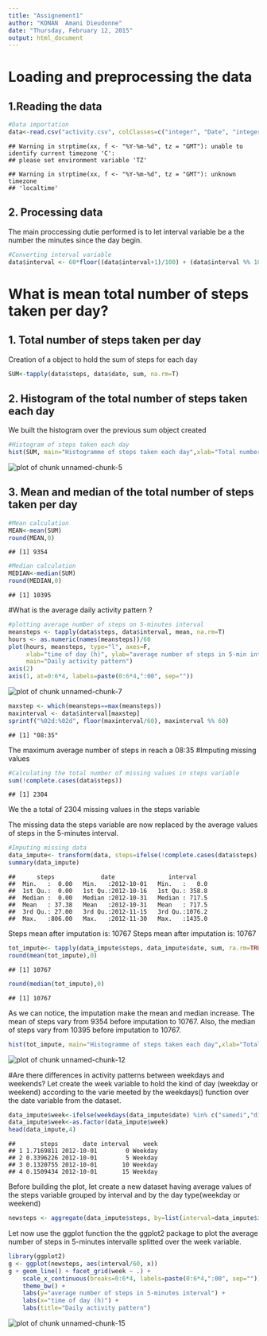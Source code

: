 ```yaml
---
title: "Assignement1"
author: "KONAN  Amani Dieudonne"
date: "Thursday, February 12, 2015"
output: html_document
---
```


# Loading and preprocessing the data

## 1.Reading the data



```r
#Data importation
data<-read.csv("activity.csv", colClasses=c("integer", "Date", "integer") ,header=TRUE, sep=",")
```

```
## Warning in strptime(xx, f <- "%Y-%m-%d", tz = "GMT"): unable to identify current timezone 'C':
## please set environment variable 'TZ'
```

```
## Warning in strptime(xx, f <- "%Y-%m-%d", tz = "GMT"): unknown timezone
## 'localtime'
```

## 2. Processing data
The main proccessing dutie performed is to let interval variable be a the number the minutes since the day begin.

```r
#Converting interval variable
data$interval <- 60*floor((data$interval+1)/100) + (data$interval %% 100)
```

# What is mean total number of steps taken per day?

## 1. Total number of steps taken per day
Creation of a object to hold the sum of steps for each day

```r
SUM<-tapply(data$steps, data$date, sum, na.rm=T)
```

## 2. Histogram of the total number of steps taken each day
We built the histogram over the previous sum object created

```r
#Histogram of steps taken each day
hist(SUM, main="Histogramme of steps taken each day",xlab="Total number of steps taken each day", ylab="Frequency")
```

![plot of chunk unnamed-chunk-5](figure/unnamed-chunk-5-1.png) 

## 3. Mean and median of the total number of steps taken per day


```r
#Mean calculation
MEAN<-mean(SUM)
round(MEAN,0)
```

```
## [1] 9354
```

```r
#Median calculation
MEDIAN<-median(SUM)
round(MEDIAN,0)
```

```
## [1] 10395
```

#What is the average daily activity pattern ?


```r
#plotting average number of steps on 5-minutes interval
meansteps <- tapply(data$steps, data$interval, mean, na.rm=T)
hours <- as.numeric(names(meansteps))/60
plot(hours, meansteps, type="l", axes=F,
     xlab="time of day (h)", ylab="average number of steps in 5-min interval",
     main="Daily activity pattern")
axis(2)
axis(1, at=0:6*4, labels=paste(0:6*4,":00", sep=""))
```

![plot of chunk unnamed-chunk-7](figure/unnamed-chunk-7-1.png) 


```r
maxstep <- which(meansteps==max(meansteps))
maxinterval <- data$interval[maxstep]
sprintf("%02d:%02d", floor(maxinterval/60), maxinterval %% 60)
```

```
## [1] "08:35"
```
The maximum average number of steps in reach a 08:35
#Imputing missing values


```r
#Calculating the total number of missing values in steps variable
sum(!complete.cases(data$steps))
```

```
## [1] 2304
```
We the a total of 2304 missing values in the steps variable

The missing data the steps variable are now replaced by the average values of steps in the 5-minutes interval.

```r
#Imputing missing data
data_impute<- transform(data, steps=ifelse(!complete.cases(data$steps),meansteps, steps))
summary(data_impute)
```

```
##      steps             date               interval     
##  Min.   :  0.00   Min.   :2012-10-01   Min.   :   0.0  
##  1st Qu.:  0.00   1st Qu.:2012-10-16   1st Qu.: 358.8  
##  Median :  0.00   Median :2012-10-31   Median : 717.5  
##  Mean   : 37.38   Mean   :2012-10-31   Mean   : 717.5  
##  3rd Qu.: 27.00   3rd Qu.:2012-11-15   3rd Qu.:1076.2  
##  Max.   :806.00   Max.   :2012-11-30   Max.   :1435.0
```
Steps mean after imputation is: 10767
Steps mean after imputation is: 10767

```r
tot_impute<- tapply(data_impute$steps, data_impute$date, sum, ra.rm=TRUE)
round(mean(tot_impute),0)
```

```
## [1] 10767
```

```r
round(median(tot_impute),0)
```

```
## [1] 10767
```
As we can notice, the imputation make the mean and median increase.
The mean of steps vary from 9354 before imputation to 10767.
Also, the median of steps vary from 10395 before imputation to 10767.


```r
hist(tot_impute, main="Histogramme of steps taken each day",xlab="Total number of steps taken each day", ylab="Frequency")
```

![plot of chunk unnamed-chunk-12](figure/unnamed-chunk-12-1.png) 

#Are there differences in activity patterns between weekdays and weekends?
Let create the week variable to hold the kind of day (weekday or weekend) according to the varie meeted by the weekdays() function over the date variable from the dataset.

```r
data_impute$week<-ifelse(weekdays(data_impute$date) %in% c("samedi","dimanche"),"Weekend","Weekday")
data_impute$week<-as.factor(data_impute$week)
head(data_impute,4)
```

```
##       steps       date interval    week
## 1 1.7169811 2012-10-01        0 Weekday
## 2 0.3396226 2012-10-01        5 Weekday
## 3 0.1320755 2012-10-01       10 Weekday
## 4 0.1509434 2012-10-01       15 Weekday
```

Before building the plot, let create a new dataset having average values of the steps variable grouped by interval and by the day type(weekday or weekend)

```r
newsteps <- aggregate(data_impute$steps, by=list(interval=data_impute$interval, week=data_impute$week), mean)
```
Let now use the ggplot function the the ggplot2 package to plot the average number of steps in 5-minutes intervalle splitted over the week variable.

```r
library(ggplot2)
g <- ggplot(newsteps, aes(interval/60, x))
g + geom_line() + facet_grid(week ~ .) +
    scale_x_continuous(breaks=0:6*4, labels=paste(0:6*4,":00", sep="")) +
    theme_bw() +
    labs(y="average number of steps in 5-minutes interval") +
    labs(x="time of day (h)") +
    labs(title="Daily activity pattern")
```

![plot of chunk unnamed-chunk-15](figure/unnamed-chunk-15-1.png) 



